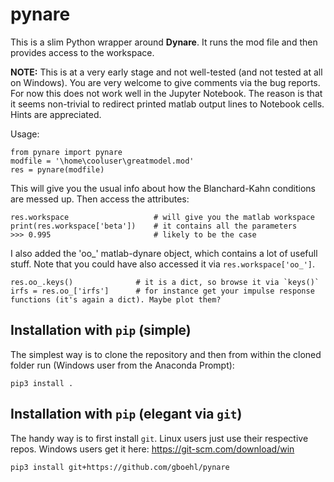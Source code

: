 # pynare

This is a slim Python wrapper around **Dynare**. It runs the mod file and then provides access to the workspace.

**NOTE:** This is at a very early stage and not well-tested (and not tested at all on Windows). You are very welcome to give comments via the bug reports. For now this does not work well in the Jupyter Notebook. The reason is that it seems non-trivial to redirect printed matlab output lines to Notebook cells. Hints are appreciated.


Usage:
```
from pynare import pynare
modfile = '\home\cooluser\greatmodel.mod'
res = pynare(modfile)
```

This will give you the usual info about how the Blanchard-Kahn conditions are messed up. Then access the attributes:
```
res.workspace                   # will give you the matlab workspace
print(res.workspace['beta'])    # it contains all the parameters
>>> 0.995                       # likely to be the case
```

I also added the 'oo_' matlab-dynare object, which contains a lot of usefull stuff. Note that you could have also accessed it via `res.workspace['oo_']`.
```
res.oo_.keys()              # it is a dict, so browse it via `keys()`
irfs = res.oo_['irfs']      # for instance get your impulse response functions (it's again a dict). Maybe plot them?
```


## Installation with `pip` (simple)

The simplest way is to clone the repository and then from within the cloned folder run (Windows user from the Anaconda Prompt):
```
pip3 install .
```

## Installation with `pip` (elegant via `git`)

The handy way is to first install `git`. Linux users just use their respective repos. Windows users get it here: https://git-scm.com/download/win

```
pip3 install git+https://github.com/gboehl/pynare
```
